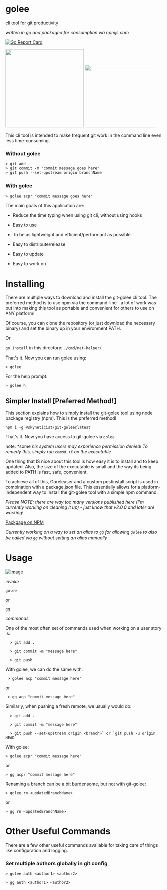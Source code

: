 # golee

cli tool for git productivity

*written in go and packaged for consumption via npmjs.com*

[![Go Report Card](https://goreportcard.com/badge/github.com/skyneticist/golee)](https://goreportcard.com/report/github.com/skyneticist/golee)

<img src="https://storage.googleapis.com/gopherizeme.appspot.com/gophers/c31240b190ee8485d98aff995b22f8cc4edc8d10.png" width="250" height="250"> <img src="https://user-images.githubusercontent.com/81132371/140827751-38418c3a-8188-4adb-b844-67e641d06b9f.png" width="225" height="200">
<!-- ![image](https://user-images.githubusercontent.com/81132371/140827751-38418c3a-8188-4adb-b844-67e641d06b9f.png) -->

This cli tool is intended to make frequent git work in the command line even less time-consuming.

### Without golee
```
> git add .
> git commit -m "commit message goes here"
> git push --set-upstream origin branchName
```

### With golee 
```
> golee acpr "commit message goes here"
```


<!-- ![customgopher hh](https://storage.googleapis.com/gopherizeme.appspot.com/gophers/c31240b190ee8485d98aff995b22f8cc4edc8d10.png | ) --> 

The main goals of this application are:

  - Reduce the time typing when using git cli, without using hooks 

  - Easy to use
  - To be as lightweight and efficient/performant as possible
 
  - Easy to distribute/release
  - Easy to update
  - Easy to work on
   
# Installing

There are multiple ways to download and install the git-golee cli tool. The preferred method is to use npm via the command-line--a lot of work was put into making
this tool as portable and convenient for others to use on ANY platform! 

Of course, you can clone the repository (or just download the necessary binary) and set the binary up in your environment PATH.

Or 

`go install` in this directory: `./cmd/net-helper/`

That's it. Now you can run golee using:

`> golee`

For the help prompt:

`> golee h`


## Simpler Install [Preferred Method!]

This section explains how to simply install the git-golee tool using node package registry (npm). This is the preferred method! 


`npm i -g @skyneticist/git-golee@latest`

That's it. Now you have access to git-golee via `golee`

note: *some *nix system users may experience permission denied! To remedy this, simply run `chmod +X` on the executable*

One thing that IS nice about this tool is how easy it is to install and to keep updated. Also, the size of the executable is small and the way its being added to PATH is fast, safe, convenient.

To achieve all of this, Goreleaser and a custom postinstall script is used in combination with a package.json file. This essentially allows for a platform-independent way to install the git-golee tool with a simple npm command.

*Please NOTE: there are way too many versions published here (I'm currently working on cleaning it up) - just know that v2.0.0 and later are working!*

[Packgage on NPM](https://www.npmjs.com/package/@skyneticist/git-golee)

*Currently working on a way to set an alias to `gg` for allowing `golee` to also be called via `gg` without setting an alias manually*

# Usage 

![image](https://user-images.githubusercontent.com/81132371/140797865-f1f1d778-84d4-4d23-8218-ac327840ba59.png)

*invoke*

`golee`

or

`gg`

*commands*

One of the most often set of commands used when working on a user story is:
```  
  > git add .
  
  > git commit -m "message here"
  
  > git push
```


With golee, we can do the same with:
``` 
 > golee acp "commit message here"
```

or
 
``` 
 > gg acp "commit message here"
```


Similarly, when pushing a fresh remote, we usually would do:
```
  > git add .
 
  > git commit -m "message here"
  
  > git push --set-upstream origin <branch>` or `git push -u origin HEAD
```

With golee:

  `> golee acpr "commit message here"`
  
or

  `> gg acpr "commit message here"`
  
Renaming a branch can be a bit burdensome,
but not with git-golee: 

  `> golee rn <updatedBranchName>`
  
or
  
  `> gg rn <updatedBranchName>`
  

# Other Useful Commands

There are a few other useful commands available for taking care of things like configuration and logging. 

### Set multiple authors globally in git config

`> golee auth <author1> <author2>`

`> gg auth <author1> <author2>`

  
